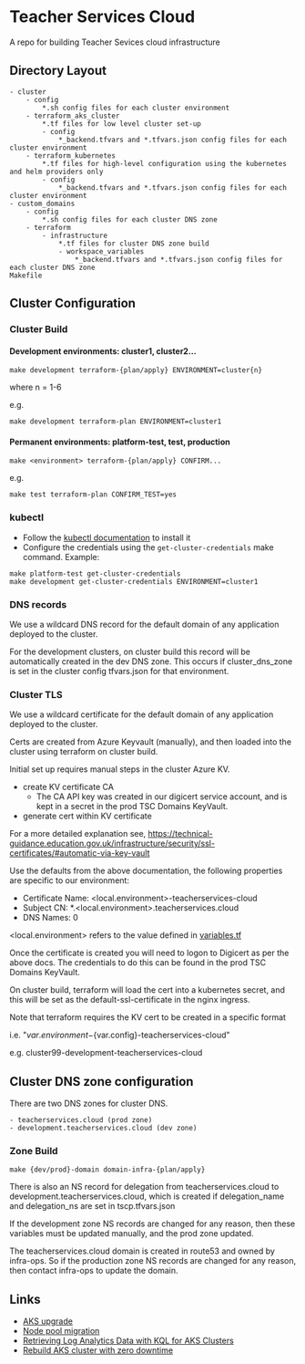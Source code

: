 # Teacher Services Cloud

A repo for building Teacher Sevices cloud infrastructure

## Directory Layout

```
- cluster
    - config
        *.sh config files for each cluster environment
    - terraform_aks_cluster
        *.tf files for low level cluster set-up
        - config
            *_backend.tfvars and *.tfvars.json config files for each cluster environment
    - terraform_kubernetes
        *.tf files for high-level configuration using the kubernetes and helm providers only
        - config
            *_backend.tfvars and *.tfvars.json config files for each cluster environment
- custom_domains
    - config
        *.sh config files for each cluster DNS zone
    - terraform
        - infrastructure
            *.tf files for cluster DNS zone build
            - workspace_variables
                *_backend.tfvars and *.tfvars.json config files for each cluster DNS zone
Makefile
```

## Cluster Configuration

### Cluster Build

#### Development environments: cluster1, cluster2...

```
make development terraform-{plan/apply} ENVIRONMENT=cluster{n}
```

where n = 1-6

e.g.
```
make development terraform-plan ENVIRONMENT=cluster1
```

#### Permanent environments: platform-test, test, production

```
make <environment> terraform-{plan/apply} CONFIRM...
```

e.g.
```
make test terraform-plan CONFIRM_TEST=yes
```

### kubectl
- Follow the [kubectl documentation](https://kubernetes.io/docs/tasks/tools/#kubectl) to install it
- Configure the credentials using the `get-cluster-credentials` make command. Example:

```
make platform-test get-cluster-credentials
make development get-cluster-credentials ENVIRONMENT=cluster1
```

### DNS records

We use a wildcard DNS record for the default domain of any application deployed to the cluster.

For the development clusters, on cluster build this record will be automatically created in the dev DNS zone.
This occurs if cluster_dns_zone is set in the cluster config tfvars.json for that environment.

### Cluster TLS

We use a wildcard certificate for the default domain of any application deployed to the cluster.

Certs are created from Azure Keyvault (manually),
and then loaded into the cluster using terraform on cluster build.

Initial set up requires manual steps in the cluster Azure KV.

- create KV certificate CA
    - The CA API key was created in our digicert service account, and is kept in a secret in the prod TSC Domains KeyVault.
- generate cert within KV certificate

For a more detailed explanation see,
https://technical-guidance.education.gov.uk/infrastructure/security/ssl-certificates/#automatic-via-key-vault

Use the defaults from the above documentation, the following properties are specific to our environment:
- Certificate Name: <local.environment>-teacherservices-cloud
- Subject CN: *.<local.environment>.teacherservices.cloud
- DNS Names: 0

<local.environment> refers to the value defined in [variables.tf](cluster/terraform_kubernetes/variables.tf)

Once the certificate is created you will need to logon to Digicert as per the above docs.  The credentials to do this can be found in the prod TSC Domains KeyVault.

On cluster build, terraform will load the cert into a kubernetes secret,
and this will be set as the default-ssl-certificate in the nginx ingress.

Note that terraform requires the KV cert to be created in a specific format

i.e. "${var.environment}-${var.config}-teacherservices-cloud"

e.g. cluster99-development-teacherservices-cloud

## Cluster DNS zone configuration

There are two DNS zones for cluster DNS.

    - teacherservices.cloud (prod zone)
    - development.teacherservices.cloud (dev zone)

### Zone Build

```
make {dev/prod}-domain domain-infra-{plan/apply}
```

There is also an NS record for delegation from teacherservices.cloud to development.teacherservices.cloud,
which is created if delegation_name and delegation_ns are set in tscp.tfvars.json

If the development zone NS records are changed for any reason, then these variables must be updated manually,
and the prod zone updated.

The teacherservices.cloud domain is created in route53 and owned by infra-ops. So if the production zone NS records are changed for any reason, then contact infra-ops to update the domain.

## Links
- [AKS upgrade](documentation/aks-upgrade.md)
- [Node pool migration](documentation/node-pool-migration.md)
- [Retrieving Log Analytics Data with KQL for AKS Clusters](documentation/aks-logs.md)
- [Rebuild AKS cluster with zero downtime](documentation/rebuild-cluster.md)
